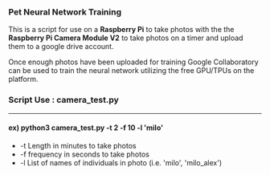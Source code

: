 ### Pet Neural Network Training

This is a script for use on a **Raspberry Pi** to take photos with the the **Raspberry Pi Camera Module V2** to take photos on a timer and upload
them to a google drive account.

Once enough photos have been uploaded for training Google Collaboratory can be used to train the neural network utilizing the free GPU/TPUs
on the platform.

### Script Use : camera_test.py
-----------------------------------------------------------------------------------------------------
#### ex) python3 camera_test.py -t 2 -f 10 -l 'milo'
* -t Length in minutes to take photos
* -f frequency in seconds to take photos
* -l List of names of individuals in photo (i.e. 'milo', 'milo_alex')
